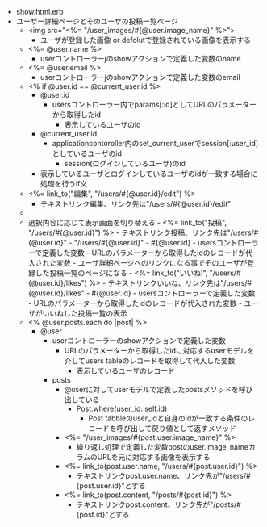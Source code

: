 - show.html.erb
- ユーザー詳細ページとそのユーザの投稿一覧ページ
  - <img src="<%= "/user_images/#{@user.image_name}" %>">
    - ユーザが登録した画像 or defolutで登録されている画像を表示する
  - <%= @user.name %>
    - userコントローラーjのshowアクションで定義した変数のname
  - <%= @user.email %>
    - userコントローラーjのshowアクションで定義した変数のemail
  - <% if @user.id == @current_user.id %>
    - @user.id
      - usersコントローラー内でparams[:id]としてURLのパラメーターから取得したid
        - 表示しているユーザのid
    - @current_user.id
      - applicationcontoroller内のset_current_userでsession[:user_id]としているユーザのid
        - session(ログインしているユーザ)のid
    - 表示しているユーザとログインしているユーザのidが一致する場合に処理を行うif文
  - <%= link_to("編集", "/users/#{@user.id}/edit") %>
    - テキストリンク編集、リンク先は"/users/#{@user.id}/edit"
  - <li class="active"> 選択内容に応じて表示画面を切り替える
    - <%= link_to("投稿", "/users/#{@user.id}") %>
      - テキストリンク投稿、リンク先は"/users/#{@user.id}"
        - "/users/#{@user.id}"
          - #{@user.id}
            - usersコントローラーで定義した変数
              - URLのパラメーターから取得したidのレコードが代入された変数
                - ユーザ詳細ページへのリンクになる事でそのユーザが登録した投稿一覧のページになる
    - <%= link_to("いいね!", "/users/#{@user.id}/likes") %>
      - テキストリンクいいね、リンク先は"/users/#{@user.id}/likes"
        - #{@user.id}
          - usersコントローラーで定義した変数
            - URLのパラメーターから取得したidのレコードが代入された変数
              - ユーザがいいねした投稿一覧の表示
  - <% @user.posts.each do |post| %>
    - @user
      - userコントローラーのshowアクションで定義した変数
        - URLのパラメーターから取得したidに対応するuserモデルを介してusers tableのレコードを取得して代入した変数
          - 表示しているユーザのレコード
      - posts
        - @userに対してuserモデルで定義したpostsメソッドを呼び出している
          - Post.where(user_id: self.id)
            - Post tabbleのuser_idと自身のidが一致する条件のレコードを呼び出して戻り値として返すメソッド
        - <%= "/user_images/#{post.user.image_name}" %>
          - 繰り返し処理で定義した変数postのuser.image_nameカラムのURLを元に対応する画像を表示する
        - <%= link_to(post.user.name, "/users/#{post.user.id}") %>
          - テキストリンクpost.user.name、リンク先が"/users/#{post.user.id}"とする
        - <%= link_to(post.content, "/posts/#{post.id}") %>
          - テキストリンクpost.content、リンク先が"/posts/#{post.id}"とする